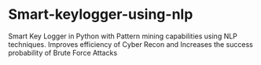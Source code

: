 # Smart-keylogger-using-nlp
Smart Key Logger in Python with Pattern mining capabilities using NLP techniques. Improves efficiency of Cyber Recon and Increases the success probability of Brute Force Attacks
